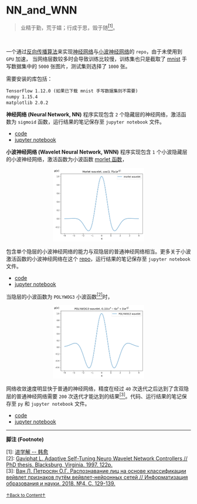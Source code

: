 # NN_and_WNN

> 业精于勤，荒于嬉；行成于思，毁于随<a href='#fn1' name='fn1b'><sup>[1]</sup></a>。  

<br/>

一个通过[反向传播算法](https://en.wikipedia.org/wiki/Backpropagation)来实现[神经网络](https://en.wikipedia.org/wiki/Artificial_neural_network)与[小波神经网络](https://pdfs.semanticscholar.org/0c8b/e141c9092ed389b9931ac09ec2e852d437c6.pdf)的 `repo`，由于未使用到 `GPU` 加速， 当网络层数较多时会导致训练比较慢，训练集也只是截取了 [mnist](http://yann.lecun.com/exdb/mnist/) 手写数据集中的 `5000` 张图片，测试集则选择了 `1000` 张。  

需要安装的库包括：
```
TensorFlow 1.12.0 (如果已下载 mnist 手写数据集则不需要)  
numpy 1.15.4  
matplotlib 2.0.2  
```

**神经网络 (Neural Network, NN)** 程序实现包含 `2` 个隐藏层的神经网络，激活函数为 `sigmoid` 函数，运行结果的笔记保存至 `jupyter notebook` 文件。  

- [code](./codes/NN.py)  
- [jupyter notebook](./notebooks/NN.ipynb)  

**小波神经网络 (Wavelet Neural Network, WNN)** 程序实现包含 `1` 个小波隐藏层的小波神经网络，激活函数为小波函数 [morlet 函数](https://www.mathworks.com/help/wavelet/ref/morlet.html)，  
<div align='center'>
<img src="./images/morlet_wavelet.png" alt="morlet_wavelet.png" height="200" width="250">
</div>  

包含单个隐层的小波神经网络的能力与双隐层的普通神经网络相当。更多关于小波激活函数的小波神经网络在这个 [repo](https://github.com/jswanglp/MyML/blob/master/notebooks(colab)/Neural_network_models/Supervised_learning_models/WNN.ipynb)，运行结果的笔记保存至 `jupyter notebook` 文件。  

- [code](./codes/Wavelet_NN.py)  
- [jupyter notebook](./notebooks/Wavelet_NN.ipynb)  

当隐层的小波函数为 `POLYWOG3` 小波函数<a href='#fn2' name='fn2b'><sup>[2]</sup></a>时，
<div align='center'>
<img src="./images/POLYWOG3_wavelet.png" alt="POLYWOG_wavelet.png" height="200" width="250">
</div>  

网络收敛速度明显快于普通的神经网络，精度在经过 `40` 次迭代之后达到了含双隐层的普通神经网络需要 `200` 次迭代才能达到的结果<a href='#fn3' name='fn3b'><sup>[3]</sup></a>。代码、运行结果的笔记保存至 `py` 和 `jupyter notebook` 文件。  

- [code](./codes/WNN_POLYWOG3.py)  
- [jupyter notebook](./notebooks/WNN_POLYWOG3.ipynb)  

-----
**脚注 (Footnote)**

<a name='fn1'>[1]</a>: [进学解 -- 韩愈](https://so.gushiwen.org/shiwenv_94a69d56db65.aspx)  
<a name='fn2'>[2]</a>: [Gaviphat L. Adaptive Self-Tuning Neuro Wavelet Network Controllers     // PhD thesis. Blacksburg, Virginia. 1997. 122p.](https://vtechworks.lib.vt.edu/handle/10919/30603)  
<a name='fn3'>[3]</a>: [Ван Л. Петросян О.Г. Распознавание лиц на основе классификации вейвлет признаков путём вейвлет-нейронных сетей // Информатизация образования и науки. 2018. №4. С. 129-139.](https://elibrary.ru/item.asp?id=36295551)  

<a href='#fn1b'><small>↑Back to Content↑</small></a>
